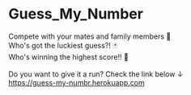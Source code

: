 # Guess_My_Number
Compete with your mates and family members 💪 
</br>
Who's got the luckiest guess?! 🃏
</br>
Who's winning the highest score!! 🤯
</br>
</br>
Do you want to give it a run? Check the link below ↓
</br>
https://guess-my-numbr.herokuapp.com
